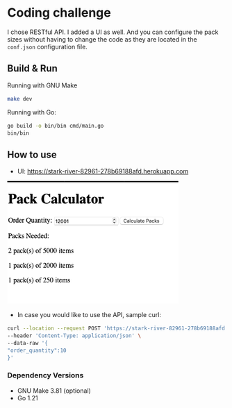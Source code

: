 # Coding challenge

I chose RESTful API. I added a UI as well. 
And you can configure the pack sizes without having to 
change the code as they are located in the `conf.json` configuration file.

## Build & Run
Running with GNU Make
```bash
make dev
```

Running with Go:
```Bash
go build -o bin/bin cmd/main.go
bin/bin
```

## How to use

* UI: https://stark-river-82961-278b69188afd.herokuapp.com

![UI](UI2.png)
* In case you would like to use the API, sample curl: 
```bash 
curl --location --request POST 'https://stark-river-82961-278b69188afd.herokuapp.com/api/v1/calculate_packs' \
--header 'Content-Type: application/json' \
--data-raw '{
"order_quantity":10
}'
```

### Dependency Versions
* GNU Make 3.81 (optional)
* Go 1.21